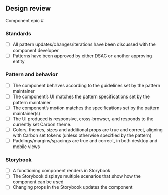
## Design review

Component epic #

### Standards

- [ ] All pattern updates/changes/iterations have been discussed with the component developer
- [ ] Patterns have been approved by either DSAG or another approving entity

### Pattern and behavior

- [ ] The component behaves according to the guidelines set by the pattern maintainer
- [ ] The component’s UI matches the pattern specifications set by the pattern maintainer
- [ ] The component’s motion matches the specifications set by the pattern maintainer(s)
- [ ] The UI produced is responsive, cross-browser, and responds to the currently set Carbon theme.
- [ ] Colors, themes, sizes and additional props are true and correct, aligning with Carbon set tokens (unless otherwise specified by the pattern)
- [ ] Paddings/margins/spacings are true and correct, in both desktop and mobile views

### Storybook

- [ ] A functioning component renders in Storybook
- [ ] The Storybook displays multiple scenarios that show how the component can be used
- [ ] Changing props in the Storybook updates the component
